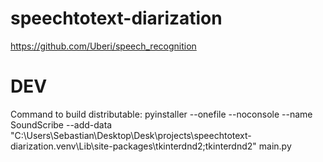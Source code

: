# speechtotext-diarization

https://github.com/Uberi/speech_recognition

# DEV
Command to build distributable:
pyinstaller --onefile --noconsole --name SoundScribe --add-data "C:\Users\Sebastian\Desktop\Desk\projects\speechtotext-diarization\.venv\Lib\site-packages\tkinterdnd2;tkinterdnd2" main.py


